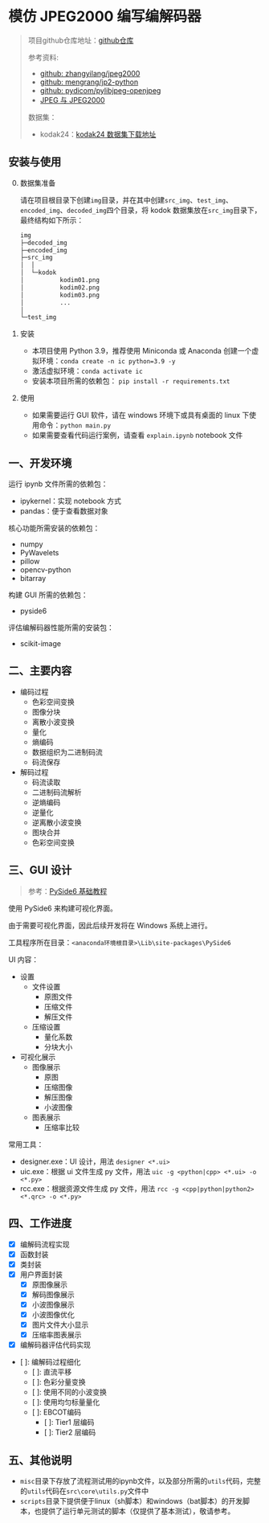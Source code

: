 # 模仿 JPEG2000 编写编解码器
>
> 项目github仓库地址：[github仓库](https://github.com/Mech-Who/JP2K_encoder_decoder_system)
>
> 参考资料:
>
> - [github: zhangyilang/jpeg2000](https://github.com/zhangyilang/jpeg2000/blob/master/code/compress.py)
> - [github: mengrang/jp2-python](https://github.com/mengrang/jp2-python/tree/master/tests)
> - [github: pydicom/pylibjpeg-openjpeg](https://github.com/pydicom/pylibjpeg-openjpeg)
> - [JPEG 与 JPEG2000](https://www.cnblogs.com/huty/p/8519045.html)
>
> 数据集：
>
> - kodak24：[kodak24 数据集下载地址](https://r0k.us/graphics/kodak/)

## 安装与使用

0. 数据集准备

   请在项目根目录下创建`img`目录，并在其中创建`src_img`、`test_img`、`encoded_img`、`decoded_img`四个目录，将 kodok 数据集放在`src_img`目录下，最终结构如下所示：

   ```python
   img
   ├─decoded_img
   ├─encoded_img
   ├─src_img
   │  │
   │  └─kodok
   │          kodim01.png
   │          kodim02.png
   │          kodim03.png
   │          ...
   │
   └─test_img
   ```

1. 安装

   - 本项目使用 Python 3.9，推荐使用 Miniconda 或 Anaconda 创建一个虚拟环境：`conda create -n ic python=3.9 -y`
   - 激活虚拟环境：`conda activate ic`
   - 安装本项目所需的依赖包： `pip install -r requirements.txt`

2. 使用

   - 如果需要运行 GUI 软件，请在 windows 环境下或具有桌面的 linux 下使用命令：`python main.py`
   - 如果需要查看代码运行案例，请查看 `explain.ipynb` notebook 文件

## 一、开发环境

运行 ipynb 文件所需的依赖包：

- ipykernel：实现 notebook 方式
- pandas：便于查看数据对象

核心功能所需安装的依赖包：

- numpy
- PyWavelets
- pillow
- opencv-python
- bitarray

构建 GUI 所需的依赖包：

- pyside6

评估编解码器性能所需的安装包：

- scikit-image

## 二、主要内容

- 编码过程
  - 色彩空间变换
  - 图像分块
  - 离散小波变换
  - 量化
  - 熵编码
  - 数据组织为二进制码流
  - 码流保存
- 解码过程
  - 码流读取
  - 二进制码流解析
  - 逆熵编码
  - 逆量化
  - 逆离散小波变换
  - 图块合并
  - 色彩空间变换

## 三、GUI 设计

> 参考：[PySide6 基础教程](https://blog.csdn.net/qq_45062768/article/details/132357617)

使用 PySide6 来构建可视化界面。

由于需要可视化界面，因此后续开发将在 Windows 系统上进行。

工具程序所在目录：`<anaconda环境根目录>\Lib\site-packages\PySide6`

UI 内容：

- 设置
  - 文件设置
    - 原图文件
    - 压缩文件
    - 解压文件
  - 压缩设置
    - 量化系数
    - 分块大小
- 可视化展示
  - 图像展示
    - 原图
    - 压缩图像
    - 解压图像
    - 小波图像
  - 图表展示
    - 压缩率比较

常用工具：

- designer.exe：UI 设计，用法 `designer <*.ui>`
- uic.exe：根据 ui 文件生成 py 文件，用法 `uic -g <python|cpp> <*.ui> -o <*.py>`
- rcc.exe：根据资源文件生成 py 文件，用法 `rcc -g <cpp|python|python2> <*.qrc> -o <*.py>`

## 四、工作进度

- [x] 编解码流程实现
- [x] 函数封装
- [x] 类封装
- [x] 用户界面封装
  - [x] 原图像展示
  - [x] 解码图像展示
  - [x] 小波图像展示
  - [x] 小波图像优化
  - [x] 图片文件大小显示
  - [x] 压缩率图表展示
- [x] 编解码器评估代码实现
- [ ]: 编解码过程细化
  - [ ]: 直流平移
  - [ ]: 色彩分量变换
  - [ ]: 使用不同的小波变换
  - [ ]: 使用均匀标量量化
  - [ ]: EBCOT编码
    - [ ]: Tier1 层编码
    - [ ]: Tier2 层编码

## 五、其他说明

- `misc`目录下存放了流程测试用的ipynb文件，以及部分所需的`utils`代码，完整的`utils`代码在`src\core\utils.py`文件中
- `scripts`目录下提供便于linux（sh脚本）和windows（bat脚本）的开发脚本，也提供了运行单元测试的脚本（仅提供了基本测试），敬请参考。
